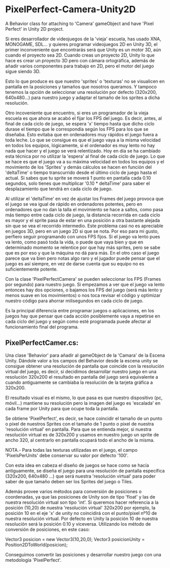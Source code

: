 # PixelPerfect-Camera-Unity2D
A Behavior class for attaching to 'Camera' gameObject and have 'Pixel Perfect' in Unity 2D project.

Si eres desarrollador de videojuegos de la 'vieja' escuela, has usado XNA, MONOGAME, SDL... y quieres programar videojuegos 2D en 
Unity 3D, el primer inconveniente que encontrarás será que Unity es un motor 3D, aún cuando el proyecto sea 2D.
Cuando creas un proyecto 2D, Unity lo que hace es crear un proyecto 3D pero con cámara ortográfica, además de añadir varios componentes para trabajo en 2D, pero el motor del juego sigue siendo 3D.

Esto lo que produce es que nuestro 'sprites' o 'texturas' no se visualicen en pantalla en la posiciones y tamaños que nosotros queramos. Y tampoco tenemos la opción de seleccionar una resolución por defecto (320x200, 640x480...) para nuestro juego y adaptar
el tamaño de los sprites a dicha resolución.

Otro incoveniente que encuentro, si eres un programador de la vieja escuela es que ahora se acabó el fijar los FPS del juego. 
Es decir, antes, al final de cada ciclo de juego, se espera 'x' tiempo hasta que dicho ciclo durase el tiempo que le correspondía
según los FPS para los que se diseñaba. Esto evitaba que en ordenadores muy rápidos el juego fuera a toda leche. Lo que se consigue
es que el juego vaya a la misma velocidad en todos los equipos, lógicamente, si el ordenador es muy lento no hay nada que hacer y
el juego se verá relentizado.
Hoy en día se ha cambiado esta técnica por no utilizar la 'espera' al final de cada ciclo de juego. Lo que se hace es que el juego
va a su máxima velocidad en todos los equipos y el movimiento de los 'Sprites' y demás cálculos se hacen en función del 'deltaTime' o tiempo transcurrido desde el último ciclo de juego hasta el actual. Si sabes que tu sprite se moverá 1 punto en pantalla cada 0.10
segundos, solo tienes que multiplicar '0.10 * deltaTime' para saber el desplazamiento que tendrá en cada ciclo de juego.

Al utilizar el 'deltaTime' en vez de ajustar los Frames del juego provoca que el juego se vea igual de rápido en ordenadores potentes, pero en ordenadores que no dan la talla el movimiento se hace a saltos, como pasa más tiempo entre cada ciclo de juego, la distancia recorrida en cada ciclo es mayor y el sprite pasa de estar en una posición a otra bastante alejada sin que se vea el recorrido intermedio. Este problema casi no es apreciable en juegos 3D, pero en un juego 2D si que se nota.
Por eso para mi gusto, perfiero seguir programando con unos FPS fijos. 
Si el juego va lento pues va lento, como pasó toda la vida, o puede que vaya bien y que en determinado momento se relentice por que hay más sprites, pero se sabe que es por eso y que la máquina no dá para más. En el otro caso el juego parece que va bien pero notas algo raro y el jugador puede pensar que el juego es así siempre, en vez de darse cuenta que su equipo no es suficientemente potente.

Con la clase 'PixelPerfectCamera' se pueden seleccionar los FPS (Frames por segundo) para nuestro juego.
Si empezamos a ver que el juego va lento entonces hay dos opciones, o bajamos los FPS del juego (será más lento y menos suave en los movimientos) o nos toca revisar el código y optimizar nuestro código para ahorrar milisegundos en cada ciclo de juego.

Es la principal diferencia entre programar juegos o aplicaciones, en los juegos hay que pensar que cada acción posiblemente vaya a repetirse en cada ciclo del juego y según como esté programada puede afectar al funcionamiento final del programa.

PixelPerfectCamer.cs:
---------------------
Una clase 'Behavior' para añadir al gameObject de la 'Camara' de la Escena Unity.
Dándole valor a los campos del Behavior desde la escena unity se consigue obtener una resolución de pantalla que coincide con la resolución virtual del juego, es decir, si decidimos desarrollar nuestro juego en una resolución 320x200 el resultado en pantalla del juego será equivalente a cuando antiguamente se cambiaba la resolución de la tarjeta gráfica a 320x200.

El resultado visual es el mismo, lo que pasa es que nuestro dispositivo (pc, móvil...) mantiene su resolución pero la imagen del juego es 'escalada' en cada frame por Unity para que ocupe toda la pantalla.

Se obtiene 'PixelPerfect', es decir, se hace coincidir el tamaño de un punto o pixel de nuestros Sprites con el tamaño de 1 punto o pixel de nuestra 'resolución virtual' en pantalla. Para que se entienda mejor, si nuestra resolución virtual es de 320x200 y usamos en nuestro juego un sprite de ancho 320, al centrarlo en pantalla ocupará todo el ancho de la misma.

NOTA.- Para todas las texturas utilizadas en el juego, el campo 'PixelsPerUnits' debe conservar su valor por defecto '100'.

Con esta idea en cabeza el diseño de juegos se hace como se hacía antiguamente, se diseña el juego para una resolución de pantalla específica (320x200, 640x480 ...) que será nuestra 'resolución virtual' para poder saber de que tamaño deben ser los Sprites del juego o Tiles.

Además provee varios métodos para conversión de posiciones o coordenadas, ya que las posiciones de Unity son de tipo 'float' y las
de nuestra resolución virtual son tipo 'int'.
Si queremos hacer referencia a la posición (10,20) de nuestra 'resolución virtual' 320x200 por ejemplo, la posición 10 en el eje 'x' de unity no coincidirá con el punto/pixel nº10 de nuestra resolución virtual. Por defecto en Unity la posición 10 de nuestra resolución será la posición 0.10 y viceversa.
Utilizando los método de conversión de posiciones, en este caso: 

Vector3 posicion = new Vector3(10,20,0);
Vector3 posicionUnity = Position2DToWorld(posicion);

Conseguimos convertir las posiciones y desarrollar nuestro juego con una metodología 'PixelPerfect'. 
